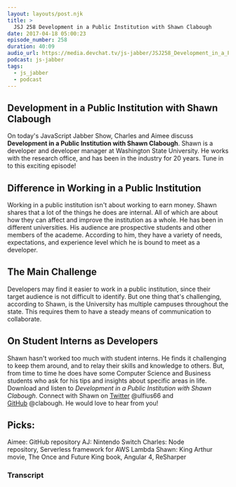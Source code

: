 ```yaml
---
layout: layouts/post.njk
title: >
  JSJ 258 Development in a Public Institution with Shawn Clabough
date: 2017-04-18 05:00:23
episode_number: 258
duration: 40:09
audio_url: https://media.devchat.tv/js-jabber/JSJ258_Development_in_a_Public_Institution_with_Shawn_Clabough.mp3
podcast: js-jabber
tags:
  - js_jabber
  - podcast
---
```


## Development in a Public Institution with Shawn Clabough

On today's JavaScript Jabber Show, Charles&nbsp;and Aimee discuss **Development in a Public Institution with Shawn Clabough**. Shawn is a developer and developer manager at Washington State University. He works with the research office, and has been in the industry for 20 years. Tune in to this exciting episode!

## Difference in Working in a Public Institution

Working in a public institution&nbsp;isn't about working to earn money. Shawn shares that a lot of the things he does are internal.&nbsp;All of which are about how they can affect and improve the institution as a whole. He has been in different universities. His audience are prospective students and other members of the academe. According to him, they have a variety of needs, expectations, and experience level which he is&nbsp;bound to meet as a developer.

## The Main Challenge

Developers&nbsp;may find it easier&nbsp;to work in a public institution, since their target audience is not difficult to identify. But one thing that's challenging, according to Shawn, is&nbsp;the University has multiple campuses throughout the state. This requires them to have&nbsp;a steady means of communication to collaborate.

## On Student Interns as Developers

Shawn hasn't worked too much with student interns.&nbsp;He finds it challenging to keep them around, and to relay their skills and knowledge to others. But, from time to time he does have some Computer Science and Business students who ask for his tips and insights about specific areas in life. Download and listen to _Development in a Public Institution with Shawn Clabough_. Connect with Shawn&nbsp;on [Twitter](https://twitter.com/ulfius66?lang=en)&nbsp;@ulfius66 and [GitHub](https://github.com/clabough)&nbsp;@clabough. He would love to hear from you!

## Picks:

Aimee: GitHub repository AJ:&nbsp;Nintendo Switch Charles: Node repository,&nbsp;Serverless framework for AWS Lambda Shawn: King Arthur movie, The Once and Future King book, Angular 4, ReSharper

### Transcript
